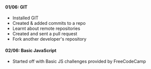    #### 01/06: GIT
     
   * Installed GIT
   * Created & added commits to a repo
   * Learnt about remote repositories
   * Created and sent a pull request
   * Fork another developer's repository
      
#### 02/06: Basic JavaScript
     
   * Started off with Basic JS challenges provided by FreeCodeCamp
